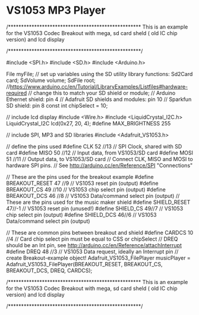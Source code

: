 # VS1053 MP3 Player

/*************************************************** 
  This is an example for the  VS1053 Codec Breakout
with mega, sd card sheld ( old IC chip version) and lcd display


/***************************************************/

#include <SPI.h>
#include <SD.h>
#include <Arduino.h>


File myFile;
// set up variables using the SD utility library functions:
Sd2Card card;
SdVolume volume;
SdFile root;
//https://www.arduino.cc/en/Tutorial/LibraryExamples/Listfiles#hardware-required
// change this to match your SD shield or module;
//     Arduino Ethernet shield: pin 4
//     Adafruit SD shields and modules: pin 10
//     Sparkfun SD shield: pin 8
const int chipSelect = 10;


// include lcd display
#include <Wire.h>
#include <LiquidCrystal_I2C.h>
LiquidCrystal_I2C lcd(0x27, 20, 4);
#define MAX_BRIGHTNESS 255

// include SPI, MP3 and SD libraries
#include <Adafruit_VS1053.h>



// define the pins used
#define CLK 52 //13       // SPI Clock, shared with SD card
#define MISO 50 //12      // Input data, from VS1053/SD card
#define MOSI 51 //11      // Output data, to VS1053/SD card
// Connect CLK, MISO and MOSI to hardware SPI pins. 
// See http://arduino.cc/en/Reference/SPI "Connections"

// These are the pins used for the breakout example
#define BREAKOUT_RESET  47 //9      // VS1053 reset pin (output)
#define BREAKOUT_CS     49 //10     // VS1053 chip select pin (output)
#define BREAKOUT_DCS    46 //8      // VS1053 Data/command select pin (output)
// These are the pins used for the music maker shield
#define SHIELD_RESET  47//-1      // VS1053 reset pin (unused!)
#define SHIELD_CS     49//7      // VS1053 chip select pin (output)
#define SHIELD_DCS    46//6      // VS1053 Data/command select pin (output)

// These are common pins between breakout and shield
#define CARDCS 10 //4     // Card chip select pin must be equal to CSS or chipSelect
// DREQ should be an Int pin, see http://arduino.cc/en/Reference/attachInterrupt
#define DREQ 48 //3       // VS1053 Data request, ideally an Interrupt pin
// create Breakout-example object!
Adafruit_VS1053_FilePlayer musicPlayer =  Adafruit_VS1053_FilePlayer(BREAKOUT_RESET, BREAKOUT_CS, BREAKOUT_DCS, DREQ, CARDCS);

/*************************************************** This is an example for the VS1053 Codec Breakout with mega, sd card sheld ( old IC chip version) and lcd display

/***************************************************/

